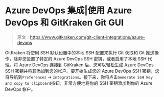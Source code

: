 # Azure DevOps 集成|使用 Azure DevOps 和 GitKraken Git GUI

> 原文：<https://www.gitkraken.com/git-client-integrations/azure-devops>

GitKraken 将使用 SSH 默认设置中的本地 SSH 配置来执行 Git 获取和 Git 推送操作，除非您设置了特定的 Azure DevOps SSH 密钥，或者启用了本地 SSH 代理。将 Azure DevOps 连接到 GitKraken 后，您可以轻松生成 Azure DevOps SSH 密钥并将其添加到您的帐户。要开始生成您的 Azure DevOps SSH 密钥，您将导航到`Preferences` → `Integrations`。接下来，你将点击`Generate SSH key and copy to clipboard`按钮，非常方便地将你的 SSH 密钥添加到你的 Azure DevOps 帐户。